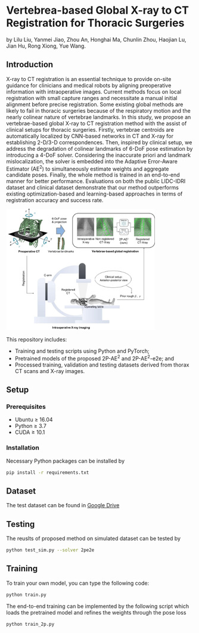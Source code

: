 # Vertebrea-based Global X-ray to CT Registration for Thoracic Surgeries

by Lilu Liu, Yanmei Jiao, Zhou An, Honghai Ma, Chunlin Zhou, Haojian Lu, Jian Hu, Rong Xiong, Yue Wang.

<!-- &#x26A0; **More details of this repository are COMING SOON!** -->

## Introduction
X-ray to CT registration is an essential technique to provide on-site guidance for clinicians and medical robots by aligning preoperative information with intraoperative images. Current methods focus on local registration with small capture ranges and necessitate a manual initial alignment before precise registration. Some existing global methods are likely to fail in thoracic surgeries because of the respiratory motion and the nearly colinear nature of vertebrae landmarks. In this study, we propose an vertebrae-based global X-ray to CT registration method with the assist of clinical setups for thoracic surgeries. Firstly, vertebrae centroids are automatically localized by CNN-based networks in CT and X-ray for establishing 2-D/3-D correspondences. Then, inspired by clinical setup, we address the degradation of colinear landmarks of 6-DoF pose estimation by introducing a 4-DoF solver. Considering the inaccurate priori and landmark mislocalization, the solver is embedded into the Adaptive Error-Aware Estimator (AE<sup>2</sup>) to simultaneously estimate weights and aggregate candidate poses. Finally, the whole method is trained in an end-to-end manner for better performance. Evaluations on both the public LIDC-IDRI dataset and clinical dataset demonstrate that our method outperforms existing optimization-based and learning-based approaches in terms of registration accuracy and success rate.

<!-- <img src="figs/overview.jpg#pic_left" alt="avatar" style="zoom:30%;" /> -->
<img src="figs/overview.jpg#pic_left" alt="avatar" style="zoom:40%;" />

This repository includes:
* Training and testing scripts using Python and PyTorch;
* Pretrained models of the proposed 2P-AE<sup>2</sup> and 2P-AE<sup>2</sup>-e2e; and
* Processed training, validation and testing datasets derived from thorax CT scans and X-ray images.

## Setup

### Prerequisites
* Ubuntu $\geq$ 16.04
* Python $\geq$ 3.7
* CUDA $\geq$ 10.1


### Installation
<!-- * PyTorch >= 1.6
* SimpleITK
* OpenCV
* SciPy
* Numpy -->
Necessary Python packages can be installed by

```bash
pip install -r requirements.txt
```

## Dataset

The test dataset can be found in [Google Drive](https://drive.google.com/drive/folders/1w-_ldq6AyKv-kcKopkJg80LgCeUzWj9W?usp=share_link)

## Testing
The reuslts of proposed method on simulated dataset can be tested by  
```bash
python test_sim.py --solver 2pe2e
```

## Training
To train your own model, you can type the following code:
```bash
python train.py
```
The end-to-end training can be implemented by the following script which loads the pretrained model and refines the weights through the pose loss
```bash
python train_2p.py
```

